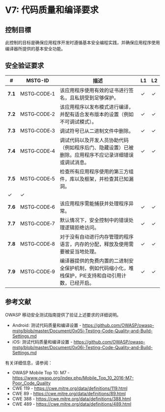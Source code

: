 # V7: 代码质量和编译要求

## 控制目標

此控制的目标是确保应用程序开发时遵循基本安全编程实践，并确保应用程序使用编译器所提供的基本安全功能。

## 安全验证要求

| # | MSTG-ID | 描述 | L1 | L2 |
| --- | --- | --- | --- | --- |
| **7.1** | MSTG‑CODE‑1 | 该应用程序使用有效的证书进行签名，且私钥受到足够保护。 | ✓ | ✓ |
| **7.2** | MSTG‑CODE‑2 | 该应用程序以发布模式进行编译，并配有适合发布版本的设置（例如不可调试模式）。 | ✓ | ✓ |
| **7.3** | MSTG‑CODE‑3 | 调试符号已从二进制文件中删除。 | ✓ | ✓ |
| **7.4** | MSTG‑CODE‑4 | 调试代码以及开发人员协助代码（例如程序后门、隐藏设置）已被删除。应用程序不应记录详细错误或调试消息。 | ✓ | ✓ |
| **7.5** | MSTG‑CODE‑5 | 检查所有应用程序使用的第三方组件，库以及框架，并检查其已知漏洞。
| ✓ | ✓ |
| **7.6** | MSTG‑CODE‑6 | 该应用程序需能捕获并处理程序异常。 | ✓ | ✓ |
| **7.7** | MSTG‑CODE‑7 | 默认情况下，安全控制中的错误处理逻辑拒绝访问。 | ✓ | ✓ |
| **7.8** | MSTG‑CODE‑8 | 对于没有自动进行内存管理的程序语言，内存的分配，释放及使用需要被妥当地处理。 | ✓ | ✓ |
| **7.9** | MSTG‑CODE‑9 | 编译器提供的免费内置的二进制安全保护机制，例如代码缩小化，堆栈保护，PIE支持和自动引用计数，已经开启。 | ✓ | ✓ |

## 参考文献

OWASP 移动安全测试指南提供了验证上述要求的详细说明。

- Android: 测试代码质量和编译设置 - <https://github.com/OWASP/owasp-mstg/blob/master/Document/0x05i-Testing-Code-Quality-and-Build-Settings.md>
- iOS: 测试代码质量和编译设置 - <https://github.com/OWASP/owasp-mstg/blob/master/Document/0x06i-Testing-Code-Quality-and-Build-Settings.md>

有关详细信息，请参阅：

- OWASP Mobile Top 10: M7 - <https://www.owasp.org/index.php/Mobile_Top_10_2016-M7-Poor_Code_Quality>
- CWE 119 - <https://cwe.mitre.org/data/definitions/119.html>
- CWE 89  - <https://cwe.mitre.org/data/definitions/89.html>
- CWE 388 - <https://cwe.mitre.org/data/definitions/388.html>
- CWE 489 - <https://cwe.mitre.org/data/definitions/489.html>